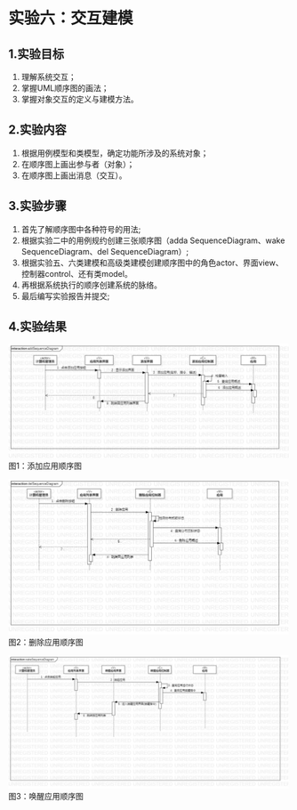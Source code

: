 # 实验六：交互建模

## 1.实验目标

1. 理解系统交互；
2. 掌握UML顺序图的画法；
3. 掌握对象交互的定义与建模方法。

## 2.实验内容

  1. 根据用例模型和类模型，确定功能所涉及的系统对象；
  2. 在顺序图上画出参与者（对象）；
  3. 在顺序图上画出消息（交互）。

## 3.实验步骤

1. 首先了解顺序图中各种符号的用法;  
2. 根据实验二中的用例规约创建三张顺序图（adda SequenceDiagram、wake SequenceDiagram、del SequenceDiagram）;  
3. 根据实验五、六类建模和高级类建模创建顺序图中的角色actor、界面view、控制器control、还有类model。  
4. 再根据系统执行的顺序创建系统的脉络。 
5. 最后编写实验报告并提交;  

## 4.实验结果

![添加应用顺序图](./addaSequenceDiagram.jpg)  
图1：添加应用顺序图

![删除应用顺序图](./delSequenceDiagram.jpg)  
图2：删除应用顺序图

![唤醒应用顺序图](./wakeSequenceDiagram.jpg)  
图3：唤醒应用顺序图
